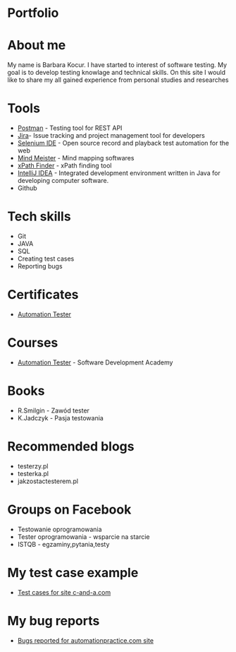 # Portfolio
# About me
My name is Barbara Kocur. I have started to interest of software testing. My goal is to develop testing knowlage and technical skills. On this site I would like to share my all gained experience from personal studies and researches
# Tools
- [Postman](https://www.postman.com/) - Testing tool for REST API
- [Jira](https://www.atlassian.com/pl/software/jira)- Issue tracking and project management tool for developers
- [Selenium IDE](https://chrome.google.com/webstore/detail/selenium-ide/mooikfkahbdckldjjndioackbalphokd) - Open source record and playback test automation for the web
- [Mind Meister](https://www.mindmeister.com/) - Mind mapping softwares
- [xPath Finder](https://chrome.google.com/webstore/detail/xpath-finder/ihnknokegkbpmofmafnkoadfjkhlogph) - xPath finding tool
- [IntelliJ IDEA](https://www.jetbrains.com/idea/) - Integrated development environment written in Java for developing computer software.
- Github
# Tech skills
- Git
- JAVA
- SQL
- Creating test cases
- Reporting bugs
# Certificates
- [Automation Tester](https://app.diplomasafe.com/pl-PL/diploma/d81f1d0ee1182d4a8c0a9adfcf21945214253e488/tester-automatyzujacy)
# Courses
- [Automation Tester](https://sdacademy.pl/kursy/) - Software Development Academy
# Books
- R.Smilgin - Zawód tester
- K.Jadczyk - Pasja testowania
# Recommended blogs
- testerzy.pl
- testerka.pl
- jakzostactesterem.pl
# Groups on Facebook
- Testowanie oprogramowania
- Tester oprogramowania - wsparcie na starcie
- ISTQB - egzaminy,pytania,testy
# My test case example
- [Test cases for site c-and-a.com](https://docs.google.com/spreadsheets/d/1p5NCLxt2ePfvxjoVN9fyV7tSxrdDU2B67Wvo--IPShw/edit?usp=sharing)
# My bug reports
- [Bugs reported for automationpractice.com site](https://drive.google.com/drive/folders/1f6fRFLR2tz25iHAqGEQf9JY6RKYaFl42?usp=sharing)

